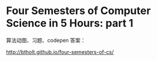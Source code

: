 # Four Semesters of Computer Science in 5 Hours: part 1

算法动图、习题、codepen 答案：

http://btholt.github.io/four-semesters-of-cs/
